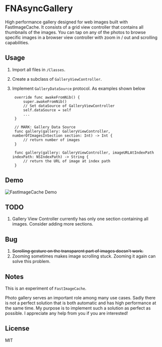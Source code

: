 FNAsyncGallery
==============

High performance gallery designed for web images built with FastImageCache. It consists of a grid view controller that contains all thumbnails of the images. You can tap on any of the photos to browse specific images in a browser view controller with zoom in / out and scrolling capabilities.

## Usage
1. Import all files in `/Classes`.
2. Create a subclass of `GalleryViewController`.
3. Implement `GalleryDataSource` protocol. As examples shown below

        override func awakeFromNib() {
            super.awakeFromNib()
            // Set dataSource of GalleryViewController
            self.dataSource = self
            ...
        }
    
        // MARK: Gallery Data Source
        func gallery(gallery: GalleryViewController, numberOfImagesInSection section: Int) -> Int {
            // return number of images
        }
        
        func gallery(gallery: GalleryViewController, imageURLAtIndexPath indexPath: NSIndexPath) -> String {
            // return the URL of image at index path
        }
        
## Demo
![FastImageCache Demo](https://raw.githubusercontent.com/DJBen/FNAsyncGallery/master/Screenshots/FNAsyncGallery_Demo.gif "FastImageCache")

## TODO
1. Gallery View Controller currently has only one section containing all images. Consider adding more sections.

## Bug
1. ~~Scrolling gesture on the transparent part of images doesn't work.~~
2. Zooming sometimes makes image scrolling stuck. Zooming it again can solve this problem.

## Notes
This is an experiment of `FastImageCache`.

Photo gallery serves an important role among many use cases. Sadly there is not a perfect solution that is both automatic and has high performance at the same time. My purpose is to implement such a solution as perfect as possible. I appreciate any help from you if you are interested! 

## License
MIT
